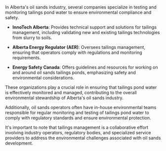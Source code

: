 In Alberta's oil sands industry, several companies specialize in testing and monitoring tailings pond water to ensure environmental compliance and safety.

- **InnoTech Alberta**: Provides technical support and solutions for tailings management, including validating new and existing tailings technologies from slurry to soils.
    
- **Alberta Energy Regulator (AER)**: Oversees tailings management, ensuring that operators comply with regulations and monitoring requirements.
    
- **Energy Safety Canada**: Offers guidelines and resources for working on and around oil sands tailings ponds, emphasizing safety and environmental considerations.
    

These organizations play a crucial role in ensuring that tailings pond water is effectively monitored and managed, contributing to the overall environmental stewardship of Alberta's oil sands industry.

Additionally, oil sands operators often have in-house environmental teams responsible for regular monitoring and testing of tailings pond water to comply with regulatory standards and ensure environmental protection.

It's important to note that tailings management is a collaborative effort involving industry operators, regulatory bodies, and specialized service providers to address the environmental challenges associated with oil sands development.
